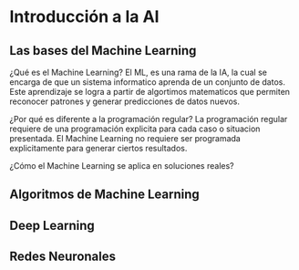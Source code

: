 # Introducción a la AI

## Las bases del Machine Learning

¿Qué es el Machine Learning?
El ML, es una rama de la IA, la cual se encarga de que un sistema informatico aprenda de un conjunto de datos. Este aprendizaje se logra a partir de algortimos matematicos que permiten reconocer patrones y generar predicciones de datos nuevos.

¿Por qué es diferente a la programación regular?
La programación regular requiere de una programación explicita para cada caso o situacion presentada.
El Machine Learning no requiere ser programada explicitamente para generar ciertos resultados.

¿Cómo el Machine Learning se aplica en soluciones reales?

## Algoritmos de Machine Learning

## Deep Learning

## Redes Neuronales
